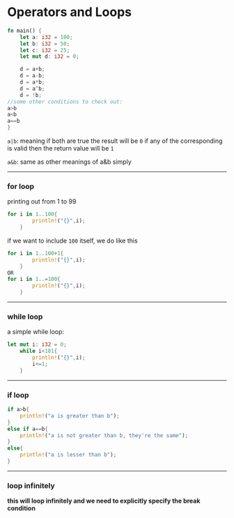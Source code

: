 # Operators and Loops

```rust
fn main() {
    let a: i32 = 100;
    let b: i32 = 50;
    let c: i32 = 25;
    let mut d: i32 = 0;

    d = a+b;
    d = a-b;
    d = a*b;
    d = a^b;
    d = !b;
//some other conditions to check out:
a>b
a<b
a==b
}
```

`a|b`: meaning if both are true the result will be `0` if any of the corresponding is valid then the return value will be `1`

`a&b`: same as other meanings of a&b simply

---

### for loop

printing out from 1 to 99

```rust
for i in 1..100{
        println!("{}",i);
    }
```

if we want to include `100` itself, we do like this

```rust
for i in 1..100+1{
        println!("{}",i);
    }
OR
for i in 1..=100{
        println!("{}",i);
    }
```

---

### while loop

a simple while loop:

```rust
let mut i: i32 = 0;
    while i<101{
        println!("{}",i);
        i+=1;
    }
```

---

### if loop

```rust
if a>b{
    println!("a is greater than b");
}
else if a==b{
    println!("a is not greater than b, they're the same");
}
else{
    println!("a is lesser than b");
}
```

---

### loop infinitely

**this will loop infinitely and we need to explicitly specify the break condition**


